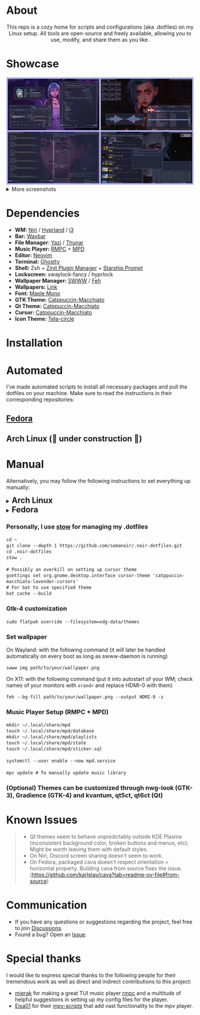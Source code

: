 # About

<div align="center">
  This repo is a cozy home for scripts and configurations (aka .dotfiles) on my Linux setup. All tools are open-source and freely available, allowing you to use, modify, and share them as you like.
</div>

# Showcase

<div align="center">
  <img alt="Showcase 0" src="./assets/showcase_0.png" />
</div>

<details>
  <summary>More screenshots</summary>
  <div align="center">
    <img alt="Showcase 1" src="./assets/showcase_1.png" />
    <img alt="Showcase 2" src="./assets/showcase_2.png" />
    <img alt="Showcase 3" src="./assets/showcase_3.png" />
    <img alt="Showcase 4" src="./assets/showcase_4.png" />
    <img alt="Showcase 5" src="./assets/showcase_5.png" />
  </div>
</details>

# Dependencies

- **WM:** [Niri](https://github.com/YaLTeR/niri) /
  [Hyprland](https://github.com/hyprwm/Hyprland) /
  [i3](https://github.com/i3/i3)
- **Bar:** [Waybar](https://github.com/Alexays/Waybar)
- **File Manager**: [Yazi](https://github.com/sxyazi/yazi) /
  [Thunar](https://gitlab.xfce.org/xfce/thunar)
- **Music Player:** [RMPC](https://github.com/mierak/rmpc) +
  [MPD](https://github.com/MusicPlayerDaemon/MPD)
- **Editor:** [Neovim](https://github.com/neovim/neovim)
- **Terminal:** [Ghostty](https://github.com/ghostty-org/ghostty)
- **Shell:** Zsh +
  [Zinit Plugin Manager](https://github.com/zdharma-continuum/zinit) +
  [Starship Prompt](https://starship.rs/)
- **Lockscreen:** swaylock-fancy / hyprlock
- **Wallpaper Manager:** [SWWW](https://github.com/LGFae/swww) /
  [Feh](https://github.com/derf/feh)
- **Wallpapers:**
  [Link](https://github.com/somanoir/.noir-dotfiles/tree/master/.local/share/backgrounds)
- **Font:** [Maple Mono](https://github.com/subframe7536/maple-font)
- **GTK Theme:** [Catppuccin-Macchiato](https://github.com/catppuccin/gtk)
- **Qt Theme:** [Catppuccin-Macchiato](https://github.com/catppuccin/qt5ct)
- **Cursor:** [Catppuccin-Macchiato](https://github.com/catppuccin/cursors)
- **Icon Theme:**
  [Tela-circle](https://github.com/vinceliuice/Tela-circle-icon-theme)

# Installation

# Automated

I've made automated scripts to install all necessary packages and pull the dotfiles on your machine. Make sure to read the instructions in their corresponding repositories:

## [Fedora](https://github.com/somanoir/noir-fedorainstall)
## Arch Linux (🚧 under construction 🚧)

# Manual

Alternatively, you may follow the following instructions to set everything up manually:

<details>
  <summary>
    <span style="font-size: 1.5em; font-weight: bold;">Arch Linux<span>
  </summary>

### Install common utilities (X11 and Wayland)

```
paru -Sy --needed brightnessctl playerctl pavucontrol alsa-utils waybar ghostty wofi mako wl-clipboard copyq xclip neovim swww swaylock-fancy-git mpd mpc rmpc yazi thunar thunar-archive-plugin thunar-media-tags-plugin thunar-shares-plugin thunar-vcs-plugin thunar-volman tumbler dunst maim imagemagick xdotool rofi polybar feh zsh fzf uv zoxide lsd btop
```

### Install Niri

```
paru -Sy --needed niri xwayland-satellite xdg-desktop-portal-gnome
```

### Install Hyprland

```
paru -Sy --needed hyprland hyprpicker pyprland hyprpolkitagent hyprshot xdg-desktop-portal-hyprland hyprlock
```

### Install i3

```
paru -Sy --needed i3-wm i3lock autotiling
```

### Install themes and customization tools

```
paru -Sy --needed catppuccin-gtk-theme-macchiato catppuccin-cursors-macchiato tela-circle-icon-theme-dracula stow nwg-look
```

### Install recommended fonts

```
paru -Sy --needed maplemono-ttf maplemono-nf-unhinted maplemono-nf-cn-unhinted gnu-free-fonts noto-fonts ttf-bitstream-vera ttf-croscore ttf-dejavu ttf-droid ttf-ibm-plex ttf-liberation wqy-zenhei ttf-mona-sans apple-fonts ttf-ms-fonts nerd-fonts
```

</details>

<details>
  <summary>
    <span style="font-size: 1.5em; font-weight: bold;">Fedora<span>
  </summary>

### Enable COPR repos

```
sudo dnf copr enable lihaohong/yazi
sudo dnf copr enable yalter/niri
sudo dnf copr enable solopasha/hyprland
sudo dnf install --nogpgcheck --repofrompath 'terra,https://repos.fyralabs.com/terra$releasever' terra-release
```

### Install common utilities (X11 and Wayland)

```
sudo dnf install zsh fzf uv zoxide lsd bat brightnessctl playerctl pavucontrol alsa-utils waybar ghostty wofi mako copyq xclip neovim vim vim-enhanced swww mpd mpc Thunar yazi dunst maim xdotool rofi polybar feh ImageMagick meson btop mpv network-manager-applet fastfetch  wlogout python3-pip python3-gobject gtk4 codium codium-marketplace xinput
```

### Install Niri

```
sudo dnf install niri xwayland-satellite xdg-desktop-portal-gnome
```

### Install Hyprland

```
sudo dnf install hyprland hyprpicker pyprland hyprpolkitagent hyprshot xdg-desktop-portal-hyprland hyprlock qt5-qtwayland qt6-qtwayland cmake meson cpio pkgconf-pkg-config
```

### Install AwesomeWM

```
sudo dnf install gnome-session-xsession xorg-x11-xinit-session awesome
```

### These will need to be built from source if you want to use them (follow corresponding instructions)

[RMPC (music player)](https://mierak.github.io/rmpc/next/installation/#installation-methods)

### Install themes and customization tools

```
sudo dnf install nwg-look stow
```

### Install recommended fonts

```
sudo dnf install maple-fonts nerd-fonts mozilla-fira-sans-fonts fontawesome-6-free-fonts
```

</details>

### Personally, I use [stow](https://www.gnu.org/software/stow/) for managing my .dotfiles

```
cd ~
git clone --depth 1 https://github.com/somanoir/.noir-dotfiles.git
cd .noir-dotfiles
stow .

# Possibly an overkill on setting up cursor theme
gsettings set org.gnome.desktop.interface cursor-theme 'catppuccin-macchiato-lavender-cursors'
# For bat to use specified theme
bat cache --build
```

### Gtk-4 customization

```
sudo flatpak override --filesystem=xdg-data/themes
```

### Set wallpaper

On Wayland: with the following command (it will later be handled automatically
on every boot as long as swww-daemon is running)

```
swww img path/to/your/wallpaper.png
```

On X11: with the following command (put it into autostart of your WM; check
names of your monitors with `xrandr` and replace HDMI-0 with them)

```
feh --bg-fill path/to/your/wallpaper.png --output HDMI-0 -z
```

### Music Player Setup (RMPC + MPD)

```
mkdir ~/.local/share/mpd
touch ~/.local/share/mpd/database
mkdir ~/.local/share/mpd/playlists
touch ~/.local/share/mpd/state
touch ~/.local/share/mpd/sticker.sql

systemctl --user enable --now mpd.service

mpc update # To manually update music library
```

### (Optional) Themes can be customized through nwg-look (GTK-3), Gradience (GTK-4) and kvantum, qt5ct, qt6ct (Qt)

# Known Issues

> - Qt themes seem to behave unpredictably outside KDE Plasma (inconsistent
> background color, broken buttons and menus, etc). Might be worth leaving them
> with default styles.
> - On Niri, Discord screen sharing doesn't seem to work.
> - On Fedora, packaged cava doesn't respect orientation = horizontal property. Building cava from source fixes the issue. (https://github.com/karlstav/cava?tab=readme-ov-file#from-source)

# Communication

- If you have any questions or suggestions regarding the project, feel free to
join [Discussions](https://github.com/somanoir/.noir-dotfiles/discussions).
- Found a bug? Open an [Issue](https://github.com/somanoir/.noir-dotfiles/issues).

# Special thanks

I would like to express special thanks to the following people for their tremendous work as well as direct and indirect contributions to this project:

- [mierak](https://github.com/mierak) for making a great TUI music player [rmpc](https://github.com/mierak/rmpc) and a multitude of helpful suggestions in setting up my config files for the player.
- [Eisa01](https://github.com/Eisa01) for their [mpv-scripts](https://github.com/Eisa01/mpv-scripts) that add vast functionality to the mpv player.